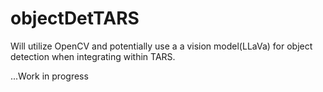 # objectDetTARS

Will utilize OpenCV and potentially use a  a vision model(LLaVa) for object detection when integrating within TARS.

...Work in progress
